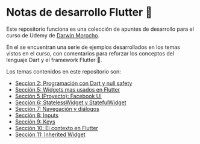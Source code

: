 # Notas de desarrollo Flutter 📔

Este repositorio funciona es una colección de apuntes de desarrollo para el curso de Udemy de [Darwin Morocho](https://www.udemy.com/course/flutter-desde-cero-darwin-morocho/).

En el se encuentran una serie de ejemplos desarrollados en los temas vistos en el curso, con comentarios para reforzar los conceptos del lenguaje Dart y el framework Flutter 📱.

Los temas contenidos en este repositorio son:

* [Seccion 2: Programación con Dart y null safety](https://github.com/ArturoDLG/notas_flutter/tree/main/seccion_2)
* [Sección 5: Widgets mas usados en Flutter](https://github.com/ArturoDLG/notas_flutter/tree/main/seccion_5)
* [Sección 5 (Proyecto): Facebook UI](https://github.com/ArturoDLG/notas_flutter/tree/main/facebook_ui)
* [Sección 6: StatelessWidget y StatefulWidget](https://github.com/ArturoDLG/notas_flutter/tree/main/seccion_6)
* [Sección 7: Navegación y diálogos](https://github.com/ArturoDLG/notas_flutter/tree/main/seccion_7)
* [Sección 8: Inputs](https://github.com/ArturoDLG/notas_flutter/tree/main/seccion_8)
* [Sección 9: Keys](https://github.com/ArturoDLG/notas_flutter/tree/main/seccion_9)
* [Sección 10: El contexto en Flutter](https://github.com/ArturoDLG/notas_flutter/tree/main/seccion_10)
* [Sección 11: Inherited Widget](https://github.com/ArturoDLG/notas_flutter/tree/main/seccion_11)